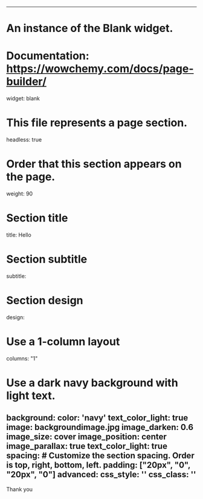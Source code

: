 
---
# An instance of the Blank widget.
# Documentation: https://wowchemy.com/docs/page-builder/
widget: blank

# This file represents a page section.
headless: true

# Order that this section appears on the page.
weight: 90

# Section title

title: Hello

# Section subtitle
subtitle:

# Section design
design:
  # Use a 1-column layout
  columns: "1"
  # Use a dark navy background with light text.
background:
  color: 'navy'
  text_color_light: true
  image: backgroundimage.jpg
  image_darken: 0.6 
  image_size: cover
  image_position: center
  image_parallax: true
  text_color_light: true
spacing:
    # Customize the section spacing. Order is top, right, bottom, left.
  padding: ["20px", "0", "20px", "0"]
advanced:
  css_style: ''
  css_class: ''
---
Thank you
